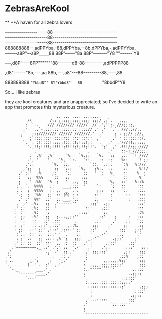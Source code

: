 # ZebrasAreKool

** **A haven for all zebra lovers

---------------------88--------------------------------                                                                      
---------------------88--------------------------------                                                                       
---------------------88--------------------------------                                
888888888--,adPPYba,-88,dPPYba,--8b,dPPYba,-,adPPYYba,  
------a8P"--a8P_____88 88P'-----"8a 88P'-------"Y8 ""------`Y8                                                                    

---,d8P'----8PP"""""""88-------d8-88---------,adPPPPP88  

,d8"------"8b,---,aa 88b,---,a8"---88---------88,----,88  

888888888  `"Ybbd8"' 8Y"Ybbd8"'  88         `"8bbdP"Y8  
                                                        
																												
So... I like zebras

they are kool creatures and are unappreciated; so I've decided to write an app that promotes this mysterious 
creature.

                           ,, ,,, ,,,, ,,,,,,,,
              /\        /;; ;;;;;;;;;;;;;; ;;;/ ,;`.   ,,,,
             ;  `-.    /// //////// /////  // ,','`;. ///;;;;,.
            ,'   ,,`-.;;;;;; ;;;;;;; ;;;;// ,' ,'  `.`. ///;;//;,
           ,'   ;;;//////// ////// ///////,'  ,'     ; : ;;// ;//,
           `.  ;`;;;;;;;: ;;;;:;; ;:;:;;:;:  ,'     ,' : ;;;;;;;;/,
            `. `; :!::::!;;;;;!::::!;!;;!;:  `.   ,'  ,'///!!;;;;;;
              `._!!;!!!!;!!!!!;!!!!;!;!!;!!`.  `;'  ,'-.!!!//;;;////
                 ;   .   .               ,        ,'    ::-!_///;;;;
               .' ,%'  ,%'     `%.   `%.;;   `%.   ;;   ,::  `! ////
              .', '    '    `%,  `:.   `::.   ::  :;    %::    `! ;;
             ,';;        `%, `;;.         `::. `.;;;    `:%   %:///
            ,';;'  ;      ;;  `::;   `%,    ;%:.  ::     ::     %`!/
          ,' ;.'  .%.    ;;    `;;     ;;   ' `;   %     ::    %  :
          :  `;;  %%%    `::   ;;     ;;;      `    `    ::     % `
          ;    ' .%%'  `%  ;   '  ,., `;;         `%,   ::'   %::%
         ;`. `.  %%%%   ;;   .___;;;;  '     `:    `;   ::     :::
         : :  ;  %%%%   ;: ,:' _ `.`.        ;;;   ;;   `::    :::.
         `.;  ;  `%%'  ;;' :: (0) ; :       ::'    ;      ::   `:::
          ,' ;'  %%'  ;;'  ;;.___,',;       ;;    ;;       ;   ,:::
         ,  ;'  :%:   ;;  ,'------''      ;;;'  .;;            :::'
        ,' ;;   ;%;   ;;  '             ::'    ,;;;            :::
        :  :'   :%:   `;             ;;;;'      ;;             ::%
        :  ;;   :%'   ;;   ;...,,;;''         ;;'    ;     ;   :::
        ;  `;   ::   ;;' ,:::'     .        .;;     ,'    ;;   `;;
        ;  ;'   :: .;;' ,:::'   ,::%.      ;;;    ,'     ;;    ,;;
        : ;;.  .:' ;;' ,:::' ;;:::' ;;    ;;'    ,'    ;;;    ;;;'
         :`;;  ::  ;;  ;;;' '  .    ;;    '  _,-'     ;;;     `;'
         : ;' .:'  ;; .::: ,%'`;   ;;;   _,-'       .;;;'     ;'
        ,' ;; ;;  ;;' :::' ,, .;  ;;  _,' ;      ,;;;'     ,;;'
       .'~~~~~~~~~._ ,;' ,',' ;;  ',-'   ,'    ,';;       ;;;'   ;;;
     ,'             `-.,' .'  ;; ,'     ,' ;;;;;;'       ,;;    ;;;
    .';           .    `.,   ;; ,'      ;              ,;;%    ;;;
    : ..       _.';     ;   '_,'       .'       ,,,,,,,%;;'    `;;;
    `.  .     (_.' .  ;'  ,-'          :  ,,,,,;;;;;;;;;'      .;;;
      `-._        ___,' ,'             :.."""""`````'        ,;;;;
          `------'____.'               :                   ..;;;;
             `---'                     `.               ..;;;;'
                                        :......:::::::::;;;;'
                                         :::::::::::::::;'      ,;;;
                                          ;                   ;;;;'
                                          ;                 .;;;;
                                        ,'...:::::.        ;;;'
                                       .'          `;;;;;;''
                                       ;
                                       `----------------------------
